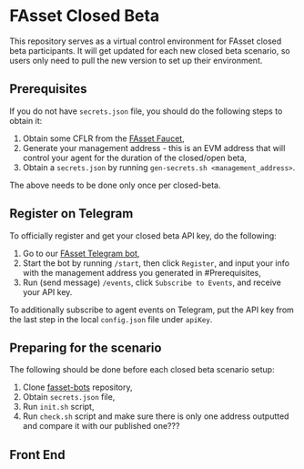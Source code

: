 # FAsset Closed Beta

This repository serves as a virtual control environment for FAsset closed beta participants.
It will get updated for each new closed beta scenario, so users only need to pull the new version to set up their environment.

## Prerequisites

If you do not have `secrets.json` file, you should do the following steps to obtain it:
1. Obtain some CFLR from the [FAsset Faucet](https://faucet.flare.network/),
1. Generate your management address - this is an EVM address that will control your agent for the duration of the closed/open beta,
1. Obtain a `secrets.json` by running `gen-secrets.sh <management_address>`.

The above needs to be done only once per closed-beta.

## Register on Telegram

To officially register and get your closed beta API key, do the following:
1. Go to our [FAsset Telegram bot](https://t.me/FlareFAssetsBot),
1. Start the bot by running `/start`, then click `Register`, and input your info with the management address you generated in #Prerequisites,
1. Run (send message) `/events`, click `Subscribe to Events`, and receive your API key.

To additionally subscribe to agent events on Telegram, put the API key from the last step in the local `config.json` file under `apiKey`.

## Preparing for the scenario

The following should be done before each closed beta scenario setup:
1. Clone [fasset-bots](https://github.com/flare-labs-ltd/fasset-bots.git) repository,
1. Obtain `secrets.json` file,
1. Run `init.sh` script,
1. Run `check.sh` script and make sure there is only one address outputted and compare it with our published one???

## Front End

